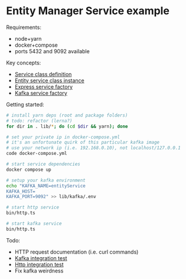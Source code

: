 # Entity Manager Service example

Requirements:

* node+yarn
* docker+compose
* ports 5432 and 9092 available

Key concepts:

* [Service class definition](lib/service/src/index.ts)
* [Entity service class instance](src/service.ts)
* [Express service factory](lib/http/src/service.ts)
* [Kafka service factory](lib/kafka/src/service.ts)

Getting started:

```bash
# install yarn deps (root and package folders)
# todo: refactor (lerna?)
for dir in . lib/*; do (cd $dir && yarn); done

# set your private ip in docker-compose.yml
# it's an unfortunate quirk of this particular kafka image
# use your network ip (i.e. 192.168.0.10), not localhost/127.0.0.1
code docker-compose.yml

# start service dependencies
docker compose up

# setup your kafka environment
echo "KAFKA_NAME=entityService
KAFKA_HOST=
KAFKA_PORT=9092" >> lib/kafka/.env

# start http service
bin/http.ts

# start kafka service
bin/http.ts
```

Todo:

* HTTP request documentation (i.e. curl commands)
* [Kafka integration test](test/kafka.service.ts)
* [Http integration test](test/http.service.ts)
* Fix kafka weirdness
